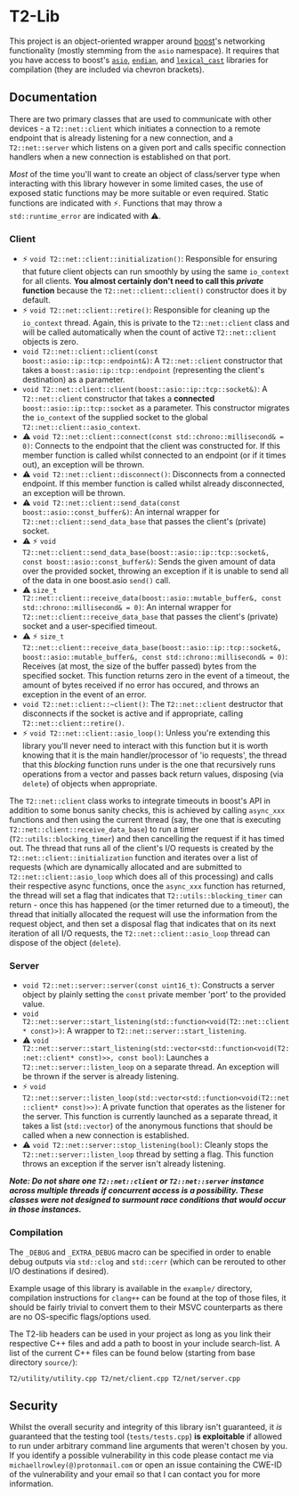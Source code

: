 # T2-Lib
This project is an object-oriented wrapper around [boost](https://www.boost.org/)'s networking functionality (mostly stemming from the ``asio`` namespace). It requires that you have access to boost's [``asio``](https://github.com/boostorg/asio), [``endian``](https://github.com/boostorg/endian), and [``lexical_cast``](https://github.com/boostorg/lexical_cast) libraries for compilation (they are included via chevron brackets).

## Documentation
There are two primary classes that are used to communicate with other devices - a ``T2::net::client`` which initiates a connection to a remote endpoint that is already listening for a new connection, and a ``T2::net::server`` which listens on a given port and calls specific connection handlers when a new connection is established on that port.

*Most* of the time you'll want to create an object of class/server type when interacting with this library however in some limited cases, the use of exposed static functions may be more suitable or even required. Static functions are indicated with ⚡️. Functions that may throw a ``std::runtime_error`` are indicated with ⚠️.

### Client

- ⚡️ ``void T2::net::client::initialization()``: Responsible for ensuring that future client objects can run smoothly by using the same ``io_context`` for all clients. **You almost certainly don't need to call this _*private*_ function** because the ``T2::net::client::client()`` constructor does it by default.
- ⚡️ ``void T2::net::client::retire()``: Responsible for cleaning up the ``io_context`` thread. Again, this is private to the ``T2::net::client`` class and will be called automatically when the count of active ``T2::net::client`` objects is zero.
- ``void T2::net::client::client(const boost::asio::ip::tcp::endpoint&)``: A ``T2::net::client`` constructor that takes a ``boost::asio::ip::tcp::endpoint`` (representing the client's destination) as a parameter.
- ``void T2::net::client::client(boost::asio::ip::tcp::socket&)``: A ``T2::net::client`` constructor that takes a **connected** ``boost::asio::ip::tcp::socket`` as a parameter. This constructor migrates the ``io_context`` of the supplied socket to the global ``T2::net::client::asio_context``.
- ⚠️ ``void T2::net::client::connect(const std::chrono::millisecond& = 0)``: Connects to the endpoint that the client was constructed for. If this member function is called whilst connected to an endpoint (or if it times out), an exception will be thrown.
- ⚠️ ``void T2::net::client::disconnect()``: Disconnects from a connected endpoint. If this member function is called whilst already disconnected, an exception will be thrown.
- ⚠️ ``void T2::net::client::send_data(const boost::asio::const_buffer&)``: An internal wrapper for ``T2::net::client::send_data_base`` that passes the client's (private) socket.
- ⚠️ ⚡️ ``void T2::net::client::send_data_base(boost::asio::ip::tcp::socket&, const boost::asio::const_buffer&)``: Sends the given amount of data over the provided socket, throwing an exception if it is unable to send all of the data in one boost.asio ``send()`` call.
- ⚠️ ``size_t T2::net::client::receive_data(boost::asio::mutable_buffer&, const std::chrono::millisecond& = 0)``: An internal wrapper for ``T2::net::client::receive_data_base`` that passes the client's (private) socket and a user-specified timeout.
- ⚠️ ⚡️ ``size_t T2::net::client::receive_data_base(boost::asio::ip::tcp::socket&, boost::asio::mutable_buffer&, const std::chrono::millisecond& = 0)``: Receives (at most, the size of the buffer passed) bytes from the specified socket. This function returns zero in the event of a timeout, the amount of bytes received if no error has occured, and throws an exception in the event of an error.
- ``void T2::net::client::~client()``: The ``T2::net::client`` destructor that disconnects if the socket is active and if appropriate, calling ``T2::net::client::retire()``.
- ⚡️ ``void T2::net::client::asio_loop()``: Unless you're extending this library you'll never need to interact with this function but it is worth knowing that it is the main handler/processor of 'io requests', the thread that this *blocking* function runs under is the one that recursively runs operations from a vector and passes back return values, disposing (via ``delete``) of objects when appropriate.

The ``T2::net::client`` class works to integrate timeouts in boost's API in addition to some bonus sanity checks, this is achieved by calling ``async_xxx`` functions and then using the current thread (say, the one that is executing ``T2::net::client::receive_data_base``) to run a timer (``T2::utils::blocking_timer``) and then cancelling the request if it has timed out. The thread that runs all of the client's I/O requests is created by the ``T2::net::client::initialization`` function and iterates over a list of requests (which are dynamically allocated and are submitted to ``T2::net::client::asio_loop`` which does all of this processing) and calls their respective async functions, once the ``async_xxx`` function has returned, the thread will set a flag that indicates that ``T2::utils::blocking_timer`` can return - once this has happened (or the timer returned due to a timeout), the thread that initially allocated the request will use the information from the request object, and then set a disposal flag that indicates that on its next iteration of all I/O requests, the ``T2::net::client::asio_loop`` thread can dispose of the object (``delete``).

### Server

- ``void T2::net::server::server(const uint16_t)``: Constructs a server object by plainly setting the ``const`` private member 'port' to the provided value.
- ``void T2::net::server::start_listening(std::function<void(T2::net::client* const)>)``: A wrapper to ``T2::net::server::start_listening``.
- ⚠️ ``void T2::net::server::start_listening(std::vector<std::function<void(T2::net::client* const)>>, const bool)``: Launches a ``T2::net::server::listen_loop`` on a separate thread. An exception will be thrown if the server is already listening.
- ⚡️ ``void T2::net::server::listen_loop(std::vector<std::function<void(T2::net::client* const)>>)``: A private function that operates as the listener for the server. This function is currently launched as a separate thread, it takes a list (``std::vector``) of the anonymous functions that should be called when a new connection is established.
- ⚠️ ``void T2::net::server::stop_listening(bool)``: Cleanly stops the ``T2::net::server::listen_loop`` thread by setting a flag. This function throws an exception if the server isn't already listening.

***Note: Do not share one ``T2::net::client`` or ``T2::net::server`` instance across multiple threads if concurrent access is a possibility. These classes were not designed to surmount race conditions that would occur in those instances.***

### Compilation
The ``_DEBUG`` and ``_EXTRA_DEBUG`` macro can be specified in order to enable debug outputs via ``std::clog`` and ``std::cerr`` (which can be rerouted to other I/O destinations if desired).

Example usage of this library is available in the ``example/`` directory, compilation instructions for ``clang++`` can be found at the top of those files, it should be fairly trivial to convert them to their MSVC counterparts as there are no OS-specific flags/options used.

The T2-lib headers can be used in your project as long as you link their respective C++ files and add a path to boost in your include search-list. A list of the current C++ files can be found below (starting from base directory ``source/``):
```
T2/utility/utility.cpp T2/net/client.cpp T2/net/server.cpp
```

## Security
Whilst the overall security and integrity of this library isn't guaranteed, it *is* guaranteed that the testing tool (``tests/tests.cpp``) **is exploitable** if allowed to run under arbitrary command line arguments that weren't chosen by you.
If you identify a possible vulnerability in this code please contact me via ``michaellrowley(@)protonmail.com`` or open an issue containing the CWE-ID of the vulnerability and your email so that I can contact you for more information.
